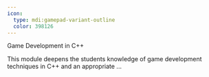 ```yaml
---
icon:
  type: mdi:gamepad-variant-outline
  color: 398126
---
```


Game Development in C++

This module deepens the students knowledge of game development techniques in C++ and an appropriate  ... 
